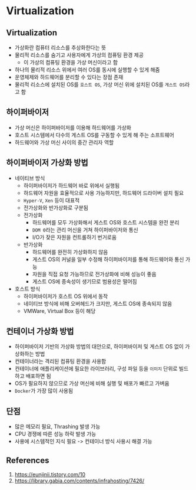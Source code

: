 # Virtualization

## Virtualization

- 가상화란 컴퓨터 리소스를 추상화한다는 뜻
- 물리적 리소스를 숨기고 사용자에게 가상의 컴퓨팅 환경 제공
  - 이 가상의 컴퓨팅 환경을 가상 머신이라고 함
- 하나의 물리적 리소스 위에서 여러 OS를 동시에 실행할 수 있게 해줌
- 운영체제와 하드웨어를 분리할 수 있다는 장점 존재
- 물리적 리소스에 설치된 OS를 `호스트 OS`, 가상 머신 위에 설치된 OS를 `게스트 OS`라고 함

## 하이퍼바이저

- 가상 머신은 하이퍼바이저를 이용해 하드웨어를 가상화
- 호스트 시스템에서 다수의 게스트 OS를 구동할 수 있게 해 주는 소프트웨어
- 하드웨어와 가상 머신 사이의 중간 관리자 역할

## 하이퍼바이저 가상화 방법

- 네이티브 방식
  - 하이퍼바이저가 하드웨어 바로 위에서 실행됨
  - 하드웨어 자원을 효율적으로 사용 가능하지만, 하드웨어 드라이버 설치 필요
  - `Hyper-V`, `Xen` 등이 대표적
  - 전가상화와 반가상화로 구분됨
  - 전가상화
    - 하드웨어를 모두 가상화해서 게스트 OS와 호스트 시스템을 완전 분리
    - `DOM 0`라는 관리 머신을 거쳐 하이퍼바이저와 통신
    - I/O가 잦은 자원을 컨트롤하기 번거로움
  - 반가상화
    - 하드웨어를 완전히 가상화하지 않음
    - 게스트 OS의 커널을 일부 수정해 하이퍼바이저를 통해 하드웨어와 통신 가능
    - 자원을 직접 요청 가능하므로 전가상화에 비해 성능이 좋음
    - 게스트 OS에 종속성이 생기므로 범용성은 떨어짐
- 호스트 방식
  - 하이퍼바이저가 호스트 OS 위에서 동작
  - 네이티브 방식에 비해 오버헤드가 크지만, 게스트 OS에 종속되지 않음
  - VMWare, Virtual Box 등이 해당

## 컨테이너 가상화 방법

- 하이퍼바이저 기반의 가상화 방법의 대안으로, 하이퍼바이저 및 게스트 OS 없이 가상화하는 방법
- 컨테이너라는 격리된 컴퓨팅 환경을 사용함
- 컨테이너에 애플리케이션에 필요한 라이브러리, 구성 파일 등을 `이미지` 단위로 빌드하고 배포하면 됨
- OS가 필요하지 않으므로 가상 머신에 비해 실행 및 배포가 빠르고 가벼움
- `Docker`가 가장 많이 사용됨

## 단점

- 많은 메모리 필요, Thrashing 발생 가능
- CPU 경쟁에 따른 성능 하락 발생 가능
- 사용에 시스템적인 지식 필요 -> 컨테이너 방식 사용시 해결 가능

## References

1. https://eunjinii.tistory.com/10
2. https://library.gabia.com/contents/infrahosting/7426/
